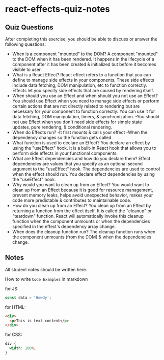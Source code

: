 # react-effects-quiz-notes

## Quiz Questions

After completing this exercise, you should be able to discuss or answer the following questions:

- When is a component "mounted" to the DOM?
  A component "mounted" to the DOM when it has been rendered. It happens in the lifecycle of a component after it has been created & initialized but before it becomes visible to user.
- What is a React Effect?
  React effect refers to a function that you can define to manage side effects in your components. These side effects include data fetching, DOM manipulation, etc to function correctly. Effects let you specify side effects that are caused by rendering itself.
- When should you use an Effect and when should you not use an Effect?
  You should use Effect when you need to manage side effects or perform certain actions that are not directly related to rendering but are necessary for your component to function correctly. You can use it for data fetching, DOM manipulation, timers, & synchronization.
  -You should not use Effect when you don't need side effects for simple state updates, pure rendering, & conditional rendering.
- When do Effects run?
  -It first mounts & calls your effect
  -When the dependency changes so the function gets called
- What function is used to declare an Effect?
  You declare an effect by using the "useEffect" hook. It is a built-in React hook that allows you to perform side effects in your functional components.
- What are Effect dependencies and how do you declare them?
  Effect dependencies are values that you specify as an optional second argument to the "useEffect" hook. The dependencies are used to control when the effect should run. You declare effect dependencies by using the "useEffect" hook.
- Why would you want to clean up from an Effect?
  You would want to clean up from an Effect because it is good for resource management, prevent memory leaks, helps avoid unexpected behavior, makes your code more predictable & contributes to maintainable code.
- How do you clean up from an Effect?
  You clean up from an Effect by returning a function from the effect itself. It is called the "cleanup" or "teardown" function. React will automatically invoke this cleanup function when the component unmounts or when the dependencies specified in the effect's dependency array change.
- When does the cleanup function run?
  The cleanup function runs when the component unmounts (from the DOM) & when the dependencies change.

## Notes

All student notes should be written here.

How to write `Code Examples` in markdown

for JS:

```javascript
const data = 'Howdy';
```

for HTML:

```html
<div>
  <p>This is text content</p>
</div>
```

for CSS:

```css
div {
  width: 100%;
}
```
